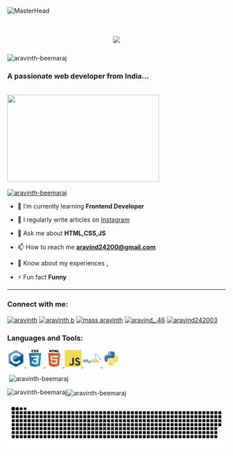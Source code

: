![MasterHead](https://th.bing.com/th/id/R.75ea38495d3a5bc0c90316b57f9bbfb5?rik=CKmgcCEhXQE1OA&riu=http%3a%2f%2fwww.pramukhdigital.com%2fwp-content%2fuploads%2f2018%2f07%2fNew-PNC-Animated-Banners.gif&ehk=fs6XGSkrODbDz9LuU2tZgUw5aQd76DxwLvAaGpktUZI%3d&risl=&pid=ImgRaw&r=0)
<!--<h1 align="center">Hi 👋, I'm B.Aravinth</h1>-->
<h1 align="center">
    <img src="https://readme-typing-svg.herokuapp.com/?font=Righteous&size=35&center=true&vCenter=true&width=500&height=70&duration=4000&lines=Hi+There!+👋;+I'm+Aravinth+🚀...+!;" />
</h1>
<p align="left"> <img src="https://komarev.com/ghpvc/?username=aravinth-beemaraj&label=Profile%20views&color=0e75b6&style=flat" alt="aravinth-beemaraj" /> </p>

<h3 align="centre">A passionate web developer from India...</h3>
<br>
<img  src="https://www.lambdatest.com/resources/images/news24.gif" height="200" width="350" >

<p align="left"> <a href="https://github.com/ryo-ma/github-profile-trophy"><img src="https://github-profile-trophy.vercel.app/?username=aravinth-beemaraj" alt="aravinth-beemaraj" /></a> </p>

- 🌱 I’m currently learning **Frontend Developer**

- 📝 I regularly write articles on [Instagram](Instagram)

- 💬 Ask me about **HTML,CSS,JS**

- 📫 How to reach me **aravind24200@gmail.com**

- 📄 Know about my experiences [.](.)

- ⚡ Fun fact **Funny**
<hr>
<h3 align="left">Connect with me:</h3>
<p align="left">
<a href="https://dev.to/aravinth" target="blank"><img align="center" src="https://raw.githubusercontent.com/rahuldkjain/github-profile-readme-generator/master/src/images/icons/Social/devto.svg" alt="aravinth" height="30" width="40" /></a>
<a href="https://linkedin.com/in/aravinth b" target="blank"><img align="center" src="https://raw.githubusercontent.com/rahuldkjain/github-profile-readme-generator/master/src/images/icons/Social/linked-in-alt.svg" alt="aravinth b" height="30" width="40" /></a>
<a href="https://fb.com/mass aravinth" target="blank"><img align="center" src="https://raw.githubusercontent.com/rahuldkjain/github-profile-readme-generator/master/src/images/icons/Social/facebook.svg" alt="mass aravinth" height="30" width="40" /></a>
<a href="https://instagram.com/aravind_.46" target="blank"><img align="center" src="https://raw.githubusercontent.com/rahuldkjain/github-profile-readme-generator/master/src/images/icons/Social/instagram.svg" alt="aravind_.46" height="30" width="40" /></a>
<a href="https://www.codechef.com/users/aravind242003" target="blank"><img align="center" src="https://cdn.jsdelivr.net/npm/simple-icons@3.1.0/icons/codechef.svg" alt="aravind242003" height="30" width="40" /></a>
</p>

<h3 align="left">Languages and Tools:</h3>
<p align="left"> <a href="https://www.cprogramming.com/" target="_blank" rel="noreferrer"> <img src="https://raw.githubusercontent.com/devicons/devicon/master/icons/c/c-original.svg" alt="c" width="40" height="40"/> </a> <a href="https://www.w3schools.com/css/" target="_blank" rel="noreferrer"> <img src="https://raw.githubusercontent.com/devicons/devicon/master/icons/css3/css3-original-wordmark.svg" alt="css3" width="40" height="40"/> </a> <a href="https://www.w3.org/html/" target="_blank" rel="noreferrer"> <img src="https://raw.githubusercontent.com/devicons/devicon/master/icons/html5/html5-original-wordmark.svg" alt="html5" width="40" height="40"/> </a> <a href="https://developer.mozilla.org/en-US/docs/Web/JavaScript" target="_blank" rel="noreferrer"> <img src="https://raw.githubusercontent.com/devicons/devicon/master/icons/javascript/javascript-original.svg" alt="javascript" width="40" height="40"/> </a> <a href="https://www.mysql.com/" target="_blank" rel="noreferrer"> <img src="https://raw.githubusercontent.com/devicons/devicon/master/icons/mysql/mysql-original-wordmark.svg" alt="mysql" width="40" height="40"/> </a> <a href="https://www.python.org" target="_blank" rel="noreferrer"> <img src="https://raw.githubusercontent.com/devicons/devicon/master/icons/python/python-original.svg" alt="python" width="40" height="40"/> </a> </p>
<p>&nbsp;<img align="center" src="https://github-readme-stats.vercel.app/api?username=aravinth-beemaraj&show_icons=true&locale=en" alt="aravinth-beemaraj" /></p>

<p><img align="left" src="https://github-readme-stats.vercel.app/api/top-langs?username=aravinth-beemaraj&show_icons=true&locale=en&layout=compact" alt="aravinth-beemaraj" /></p>
<p><img align="center" src="https://github-readme-streak-stats.herokuapp.com/?user=aravinth-beemaraj&" alt="aravinth-beemaraj" /></p>


![snake animation](https://github.com/Aravinth-Beemaraj/Aravinth-Beemaraj/blob/output/snake.svg)
